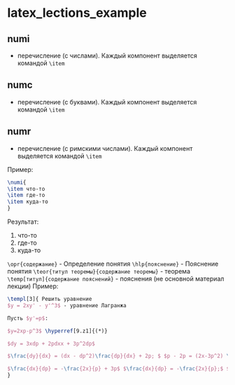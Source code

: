 # latex_lections_example

## numi
 - перечисление (с числами). Каждый компонент выделяется командой ```\item```

## numc
 - перечисление (с буквами). Каждый компонент выделяется командой ```\item```

## numr
 - перечисление (с римскими числами). Каждый компонент выделяется командой ```\item```

Пример: 
```tex
\numi{
\item что-то 
\item где-то 
\item куда-то
}
```
Результат: 
1) что-то
2) где-то
3) куда-то



```\opr{содержание}``` - Определение понятия
```\hlp{пояснение}``` - Пояснение понятия
```\teor{титул теоремы}{содержание теоремы}``` - теорема
```\temp[титул]{содержание пояснений}``` - пояснения (не основной материал лекции)
Пример: 
```tex
\templ[3]{ Решить уравнение
$y = 2xy' - y'^3$ - уравнение Лагранжа

Пусть $y'=p$:

$y=2xp-p^3$ \hyperref[9.z1]{(*)}

$dy = 3xdp + 2pdxx + 3p^2dp$

$\frac{dy}{dx} = (dx - dp^2)\frac{dp}{dx} + 2p; $ $p - 2p = (2x-3p^2) \frac{dp}{dx}$ ; $-p\frac{dx}{dp}= 2x - 3p^2 / (-p) \neq 0$ Разделим обе части на $(-p)$, получим

$\frac{dx}{dp} = -\frac{2x}{p} + 3p$ $\frac{dx}{dp} = -\frac{2x}{p};$ $\frac{dx}{x} = -\frac{2dp}{p}$; $d = \frac{C(p)}{p^2}$ $x_н = \frac{C}{p^2} =>$ $C'(p) = 3p^3 =>$ $C(p) = \frac{3p^4}{4} + C$
}
```
